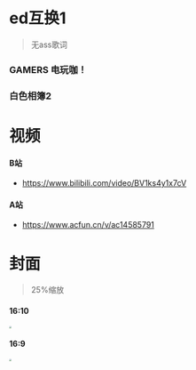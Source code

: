 # ed互换1

> 无ass歌词

### GAMERS 电玩咖！

### 白色相簿2

# 视频

#### B站

- https://www.bilibili.com/video/BV1ks4y1x7cV

#### A站

- https://www.acfun.cn/v/ac14585791


# 封面

> 25%缩放

#### 16:10

<img src="https://i2.hdslb.com/bfs/archive/7332aa3d8f7d7888f74f3a13772ed06950187a7a.jpg" style="zoom:25%;" />

#### 16:9

<img src="https://tx-free-imgs.acfun.cn/o_1e5g1dkmb13kt1bdk1jc219tq1f4b0.jpeg" style="zoom: 25%;" />

